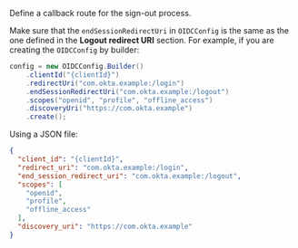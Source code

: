 Define a callback route for the sign-out process.

Make sure that the `endSessionRedirectUri` in `OIDCConfig` is the same as the one defined in the **Logout redirect URI** section. For example, if you are creating the `OIDCConfig` by builder:

```java
config = new OIDCConfig.Builder()
    .clientId("{clientId}")
    .redirectUri("com.okta.example:/login")
    .endSessionRedirectUri("com.okta.example:/logout")
    .scopes("openid", "profile", "offline_access")
    .discoveryUri("https://com.okta.example")
    .create();
```

Using a JSON file:

```json
{
  "client_id": "{clientId}",
  "redirect_uri": "com.okta.example:/login",
  "end_session_redirect_uri": "com.okta.example:/logout",
  "scopes": [
    "openid",
    "profile",
    "offline_access"
  ],
  "discovery_uri": "https://com.okta.example"
}
```